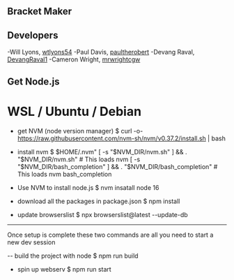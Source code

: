 ## Bracket Maker

## Developers
-Will Lyons, [wtlyons54](https://github.com/wtlyons54)
-Paul Davis, [paultherobert](https://github.com/paultherobert)
-Devang Raval, [DevangRaval1](https://github.com/DevangRaval1)
-Cameron Wright, [mrwrightcgw](https://github.com/mrwrightcgw)

## Get Node.js
# WSL / Ubuntu / Debian

- get NVM (node version manager)
$ curl -o- https://raw.githubusercontent.com/nvm-sh/nvm/v0.37.2/install.sh | bash

- install nvm
$ $HOME/.nvm"
  [ -s "$NVM_DIR/nvm.sh" ] && \. "$NVM_DIR/nvm.sh"  # This loads nvm
  [ -s "$NVM_DIR/bash_completion" ] && \. "$NVM_DIR/bash_completion"  # This loads nvm bash_completion



- Use NVM to install node.js
$ nvm insatall node 16

- download all the packages in package.json
$ npm install

- update browserslist
$ npx browserslist@latest --update-db

--------------------------------------
Once setup is complete these two commands are all you need to start a new dev session

-- build the project with node
$ npm run build

- spin up webserv
$ npm run start 
